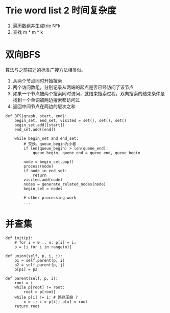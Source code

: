 
# Trie word list 2 时间复杂度

1. 遍历数组并生成trie N*k
2. 查找 m * m * k  

# 双向BFS

算法与之前描述的标准广搜方法相类似。

1. 从两个节点同时开始搜索
2. 两个访问数组，分别记录从两端的起点是否已经访问了该节点
3. 如果一个节点被两个搜索同时访问，就结束搜索过程，双向搜索的结束条件是找到一个单词被两边搜索都访问过
4. 返回中间节点在两边的层次之和

```
def BFS(graph, start, end):
    begin_set, end_set, visited = set(), set(), set()
    begin_set.add([start])
    end_set.add([end])

    while begin_set and end_set:
		# 交换，queue_begin为小者
		if len(queue_begin) > len(quene_end):
			queue_begin, quene_end = quene_end, queue_begin

		node = begin_set.pop()
        process(node)
		if node in end_set:
			return  
        visited.add(node)
        nodes = generate_related_nodes(node)
        begin_set = nodes

        # other processing work
        ...
```

# 并查集

```
def init(p): 
	# for i = 0 .. n: p[i] = i; 
	p = [i for i in range(n)] 
 
def union(self, p, i, j): 
	p1 = self.parent(p, i) 
	p2 = self.parent(p, j) 
	p[p1] = p2 
 
def parent(self, p, i): 
	root = i 
	while p[root] != root: 
		root = p[root] 
	while p[i] != i: # 路径压缩 ?
		x = i; i = p[i]; p[x] = root 
	return root
```
